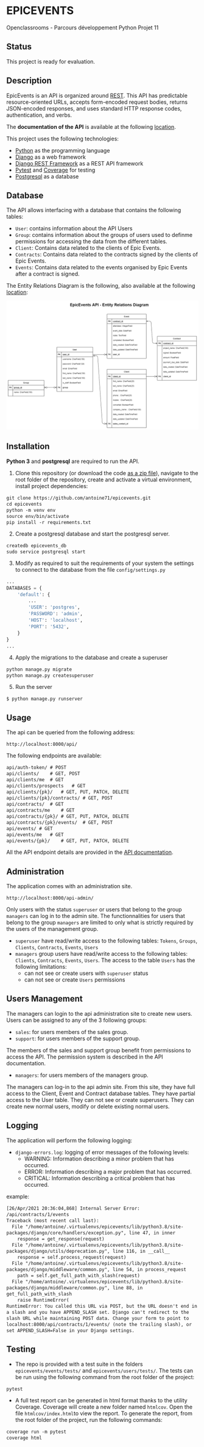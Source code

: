 # EPICEVENTS

Openclassrooms - Parcours développement Python Projet 11

## Status

This project is ready for evaluation.

## Description

EpicEvents is an API is organized around  [REST](https://fr.wikipedia.org/wiki/Representational_state_transfer). This API has predictable resource-oriented URLs, accepts form-encoded request bodies, returns JSON-encoded responses, and uses standard HTTP response codes, authentication, and verbs.

The **documentation of the API** is available at the following [location](https://documenter.getpostman.com/view/14947762/TzJu9x5r).

This project uses the following technologies:

* [Python](https://www.python.org) as the programming language
* [Django](https://www.djangoproject.com/) as a web framework
* [Django REST Framework](https://www.django-rest-framework.org/) as a REST API framework
* [Pytest](https://pytest.org) and [Coverage](https://pypi.org/project/coverage/) for testing
* [Postgresql](https://www.postgresql.org/) as a database

## Database

The API allows interfacing with a database that contains the following tables:

* `User`: contains information about the API Users
* `Group`: contains information about the groups of users used to definme permissions for accessing the data from the different tables.
* `Client`: Contains data related to the clients of Epic Events.
* `Contracts`: Contains data related to the contracts signed by the clients of Epic Events.
* `Events`: Contains data related to the events organised by Epic Events after a contract is signed.

The Entity Relations Diagram is the following, also available at the following [location](https://viewer.diagrams.net/?highlight=0000ff&edit=_blank&layers=1&nav=1&title=ERD.drawio#R7Z1bc6M4Fsc%2Fjat2H5LiYhz7MfGlp3e7a1Od3t3ZeUmpjWLTA4gFObH7048EAmwLOxAMEjJVmWkjsMD6H%2F10O0cMzKm3%2FRSCYP0V2dAdGJq9HZizgWHoY2tI%2FqEpuyRlMjSThFXo2OyiPOHJ%2BQVZosZSN44No4MLMUIudoLDxCXyfbjEB2kgDNHb4WUvyD28awBWkEt4WgKXT%2F2vY%2BN1kjq2tDz9N%2Bis1umddY2d8UB6MUuI1sBGbwdJcIsXyMfsER9h6AEf%2Bpic%2BQrCP2E4sOZrjOkvvR8YC%2FL3Qq%2B%2BXSG0ciEInOh2iTySvIzIJYsX4DkuLea9jB5YRuR25nxgTkOEcPLJ206hS7VKZUieaXHibFYOIc23xBfM2VwP3ubz2Wf%2Fd7j5w37Sf%2FznhuXyCtwNK99%2FR8nTkfLBu7TQSVEF9CMGP2jSQ4RBiJltmBpJIGpj4Pjkq%2BZMj49dFwSRE1%2BepKwd1%2F4CdmiD04zSo4cXZwvtb4lp0GuJlXwhmdFDmjkt5Cf2MPQ0cJ2VTz4vyS%2Bnd3wIYUSe5QuIMLuCL5v0h8IQw%2B1eEiurTxB5EIc7cgk7e2OmFs8qSnb8lpudYbK09Z7JGWOWCJgdrbLMc3nIB6ZQBbUMTq2TSpHfjh3gfiNVEPirWLRDTWjB2iEKvoNwBTFLCJBDi3T%2BCpNKEJe%2B47pT5CIqrY98mhNGATvpwpf0uz8QxsT4mYKsOLJM46KwHsgfKZypdmsNLPK4U3Ks58fkj14e4inyIxwSg6J5QKLrG6TaFuh61qrfFzvVtqS0ZlPKmpyyj%2F%2Bspm1MW5BrW1k27Ui241qHSHG%2BuDEw145tQ7%2B8HkZpPfYEaLX8h1z5bwgHn8l3xIqQoi659iEKwNLxV1%2BSb46OVLLaUml7utZobapmdYKHx5p2gIcj0Twc1VT24hUR2k6aX00YWqXFEAXDu0IY%2BsCDcb9Xm65BuHCga%2F9Nt7S%2Fy07IVqSShYjjnojNEHEimogTdYk4Li2GKCKmQ7%2B90g9AFL2h0OaQaIxVRmJ5rWRBos7PcfRMvAgTdUM0FPW6MyISU1Evr4cwLPLTFtADjjuYGoN7clNtTo9iLiqMxApCycJEg%2B%2Fi90y8DBMt0Uw06o4BJGZiZrfyMtHgO%2BovThjh5yscP1eQSxYymnxPvyfjZcg4Fk1Gs%2B5IQGIyZnYrLxlNvrPugj0wxp3Gq2FjBcEEsPEfv34ZIwwXN6b1%2F8%2Bzn1v8%2BrgscBbo0XgRNBplXQsak1aNcfRZq5UCjIVPyI%2Bineg5wuDlJekvPiDkQuArNI6uKZQsQOS9BnogXgaIQ9FA5F0LFqIdckog8dBnp1y1G5YWRxQfeWeAVYg2QRdR2KxA0gyi%2BRZt6jqx%2F%2BsJya7IsfTIrXRYNGFoFal115hc3WjHxPuVZnZdy7G0UNzGtOUbMpU8S02pWq%2FiR%2BSbr2UMw%2BvyLq2g1JlmzGhVuX6VrCkuFjmYtstFhVfJTPlXycwqq2SGpfRE8EUWyVoFYzo678F4cTAW%2BZm2Csahwotkmd3KC8YhPxN%2FsEh2PVysIJYsXBzXddLuuXiKi4W%2Bpq2CcVK30ZMYjJnhygvGCd8uJb6mMRSvwtG0gkqyEHHCN2c9ES9ExNITx42Jy0%2FzK0PEzHAlJiI%2FbR%2Bs41KjROQ6i0p7U1WQSxo09tHrjaGxyNW0XTQqHMA%2BkT%2BCfcLP3Hvoh%2BNeJxsvEsbeLhv7OPam2Fjoa9ouGxUOZZ90IZadn8ggZRo%2Fsa2qw2ldsWQBo671TviNkbHI6bRVMupa3ekSidGYm67MbOSnNJbIC4C%2F21uB4aI4NaX7j1WEk4eT3fBp7CQn78Rzsu7cidSclN%2BnUdf4%2BQ0bYPi8DCHIupEz8vG740HV%2B5FVFJMHkL1zY1OANDXxgFTYvTE3XZkByU9yxIDcBPY1ArKDPo51Fzd7Pp7ko%2FComCE%2FOlAgvPO8HcsLyyHfm4%2BAC6PnOPhv2YVAGQFqSQNKfihAiEKAsuzDPfdhV3WWsbnXiAy70fUXH%2B%2BZmXZ34j2HfMdfpXjPofxd%2FyHf818yHnagIbtgxGcFrWRpy6y%2B098UGYVHfFp1VwQknhKx5O%2FkW3wnPwjRT1KkxTujqr2mVkEwAWws3qWsD25qio1tBn0WbzGkRmzTebuVgo3Fxc879USEPeq6Y9UVSpb%2Bol6wvU4PxctAUXzEp16wdU8XsfiO6UrBxRPPyM9UAQ9t6A%2BjYFy4CGCFsFhbKFm4aPV9xcawKDzsc6RGZ%2FG84coLxRHfWQzAzqMbytkb%2BEzdC3LvAtXhWEEvWdioF7xMsIfjheAoPPBTr%2F26QYnpmJuuvHjUC94JeMWuqRUUkweQ%2FSpMU4AUH%2F2p6wqvw%2BSmKzMg%2BTmrK3ZNraCYLIC06k5L9Xw8yUfhMaAWP%2BWlqmuqVV4eYavWvDtVZzZvFyCTLIQc8WOAmGUnJbsih9Sj94%2FoZYOVmvNHHXWjvy%2FeHzUz6%2B74o4743r5K%2Fqgj%2Bfv7I767f53%2BqBW0kqYd63v6TZFRuD%2FqqG4UhsTzICP5e%2FYjvmcPMIa%2BDWn3jE6BfCYVYwVD1WdAKmglDRZ794KmsCj8%2FSPp5jJKYlF%2B74K7gm32X2PfgqvyK6iglCxQ1PWeik1RUQJfVENhLuamKy8YdYMno49w2ln8Drfqe6JWkEkaKpr8VHBPxQtRUbgrql7wpnF1qGiWV0Schz4%2Fv0s3THXhtW0mXUUtaeBo9HBsDI7iXVENleFodACOBg%2FHK3ZFraCYPIDs4zubAqQErqiGyvGdRgfiOw1%2BDeyKXVErKCYLIMf9AnVjfBTuijq%2BHlfUsfwL1mN%2BwXoTwbADPjwCRJKFj7pRYiN2aK9gWhakBBy8%2BwZdgB3kz%2FMzSYklnqk6%2BckPa%2By5rBZA374Pw7iA599%2BwRB9R1%2BBvxswf9b8nAd8%2B1%2BxxOQ%2B4e73tFLRg%2F%2FRg1srPZxt90%2FOduzo58YL2FOMkjuzo%2FHg0Hs2O144tMiSrLYOpvfUbzXNYMfJbcfsKL8rPdjtHTzCkPQBYrdY9lg2y%2FmsX2yENuESnlGIyYHTNufUdenOvFSssnzIfGv3bS1LDGORX%2BHB8xZZILvHI220ctu%2BuWN4Tl09U1fLNIvkp7Nv5XbMZ5Q2NCyj4bGjb1I2XEZxhch%2BeJ06UmLhsq06wgiYWeqBlVrnrVRElfq44aczt%2B9afur%2FL43lH7uwG9qRwZa1%2FOxFHSwj6zijpi0%2FbXfas%2Fy8BXi%2FadCr2XFaZ7QKdebj5pvuLvuu%2BY5kA%2Ffw7sh8jQ%2Bar3GUkTlp23xL7HXQg7siuKWx05vxkXmlDUFVO9XfyedyZlq4r2DBfiufQrQJOFO9wmCwm5Fx1AQWeToVjXP147byYrth1t5BRcFwsPOGXSscrNWdTgs2Z%2BloONh505ViGqn4EflF4RWlYQfmkT4WC1ZXqDNTSUWtb3PC9W%2B0bQqLRbFg7VZKNd5ne95uJWYiv4pV%2BE4CS5V3EtQVShYmmlLNrh%2BcOz8a%2FNgwdX%2FGe388WXoG%2FGxbKM%2FA0zyakbbSGPbKU9um%2Fk5ODY89h3x%2Fdx44S9bEGtr942fy%2Fxvy3zw2TfIhtU56euaAVQg8zqZJ%2FcSHRkoaTPQnPGJLAW64USWt7c4SuPfshEeoEdeIt7WD4RMBDL3nWwiCeMi68W3ql5F3nBObNiyuI32BwWkWjXh6%2BDIqaiiOJ9RK8IYchgjhffXJT15%2FRTakV%2FwF):

![ERD](ERD.png)

## Installation

**Python 3** and **postgresql** are required to run the API.

1. Clone this repository (or download the code [as a zip file](https://github.com/antoine71/epicevents/archive/main.zip)), navigate to the root folder of the repository, create and activate a virtual environment, install project dependencies:

```shell
git clone https://github.com/antoine71/epicevents.git
cd epicevents
python -m venv env
source env/bin/activate
pip install -r requirements.txt
```

2. Create a postgresql database and start the postgresql server.

```shell
createdb epicevents_db
sudo service postgresql start
```

3. Modify as required to suit the requirements of your system the settings to connect to the database from the file `config/settings.py`

```python
...
DATABASES = {
    'default': {
        ...
        'USER': 'postgres',
        'PASSWORD': 'admin',
        'HOST': 'localhost',
        'PORT': '5432',
    }
}
...
```

4. Apply the migrations to the database and create a superuser

```shell
python manage.py migrate
python manage.py createsuperuser
```

5. Run the server

```shell
$ python manage.py runserver
```

## Usage

The api can be queried from the following address:

```
http://localhost:8000/api/
```

The following endpoints are available:

```
api/auth-token/ # POST
api/clients/	# GET, POST
api/clients/me	# GET
api/clients/prospects	# GET
api/clients/{pk}/	# GET, PUT, PATCH, DELETE
api/clients/{pk}/contracts/	# GET, POST
api/contracts/	# GET
api/contracts/me	# GET
api/contracts/{pk}/	# GET, PUT, PATCH, DELETE
api/contracts/{pk}/events/	# GET, POST
api/events/	# GET
api/events/me	# GET
api/events/{pk}/	# GET, PUT, PATCH, DELETE
```

All the API endpoint details are provided in the [API documentation](https://documenter.getpostman.com/view/14947762/TzJu9x5r).

## Administration

The application comes with an administration site.

```
http://localhost:8000/api-admin/
```

Only users with the status `superuser` or users that belong to the group `managers` can log in to the admin site.
The functionnalities for users that belong to the group `managers` are limited to only what is strictly required by the users of the management group.

* `superuser` have read/write access to the following tables: `Tokens`, `Groups`, `Clients`, `Contracts`, `Events`, `Users`
* `managers` group users have read/write access to the following tables: `Clients`, `Contracts`, `Events`, `Users`. The access to the table `Users` has the following limitations:
  * can not see or create users with `superuser` status
  * can not see or create `Users` permissions

## Users Management

The managers can login to the api administration site to create new users. Users can be assigned to any of the 3 following groups:

* `sales`: for users members of the sales group.
* `support`: for users members of the support group.

The members of the sales and support group benefit from permissions to access the API. The permission system is described in the API documentation.

* `managers`: for users members of the managers group.

The managers can log-in to the api admin site. From this site, they have full access to the Client, Event and Contract database tables. They have partial access to the User table. They can not see or create superusers. They can create new normal users, modify or delete existing normal users.

## Logging

The application will perform the following logging:

* `django-errors.log`: logging of error messages of the following levels:
    * WARNING: Information describing a minor problem that has occurred.
    * ERROR: Information describing a major problem that has occurred.
    * CRITICAL: Information describing a critical problem that has occurred.

example:
```
[26/Apr/2021 20:36:04,868] Internal Server Error: /api/contracts/1/events
Traceback (most recent call last):
  File "/home/antoine/.virtualenvs/epicevents/lib/python3.8/site-packages/django/core/handlers/exception.py", line 47, in inner
    response = get_response(request)
  File "/home/antoine/.virtualenvs/epicevents/lib/python3.8/site-packages/django/utils/deprecation.py", line 116, in __call__
    response = self.process_request(request)
  File "/home/antoine/.virtualenvs/epicevents/lib/python3.8/site-packages/django/middleware/common.py", line 54, in process_request
    path = self.get_full_path_with_slash(request)
  File "/home/antoine/.virtualenvs/epicevents/lib/python3.8/site-packages/django/middleware/common.py", line 88, in get_full_path_with_slash
    raise RuntimeError(
RuntimeError: You called this URL via POST, but the URL doesn't end in a slash and you have APPEND_SLASH set. Django can't redirect to the slash URL while maintaining POST data. Change your form to point to localhost:8000/api/contracts/1/events/ (note the trailing slash), or set APPEND_SLASH=False in your Django settings.
```

## Testing

* The repo is provided with a test suite in the folders `epicevents/events/tests/` and `epicevents/users/tests/`. The tests can be run using the following command from the root folder of the project:

```shell
pytest
```

* A full test report can be generated in html format thanks to the utility Coverage. Coverage will create a new folder named `htmlcov`. Open the file `htmlcov/index.html`to view the report. To generate the report, from the root folder of the project, run the following commands:

```shell
coverage run -m pytest
coverage html
```
